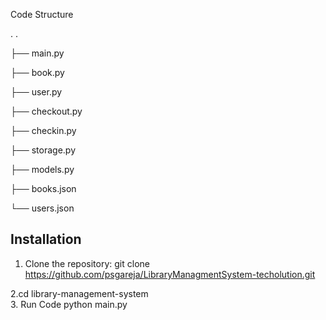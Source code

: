 
Code Structure 

.
.

├── main.py

├── book.py

├── user.py

├── checkout.py

├── checkin.py

├── storage.py

├── models.py

├── books.json

└── users.json

## Installation

1. Clone the repository: git clone https://github.com/psgareja/LibraryManagmentSystem-techolution.git
   
2.cd library-management-system  
3. Run Code
  python main.py
